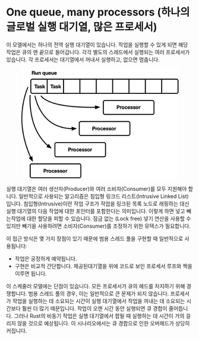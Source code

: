 # One queue, many processors (하나의 글로벌 실행 대기열, 많은 프로세서)

이 모델에서는 하나의 전역 실행 대기열이 있습니다. 작업을 실행할 수 있게 되면 해당 작업은 큐의 맨 끝으로 들어갑니다. 각각 별도의 스레드에서 실행되는 여러 프로세서가 있습니다. 각 프로세서는 대기열에서  꺼내서 실행하고, 없으면 멈춥니다.&#x20;

<figure><img src="../../../.gitbook/assets/image (1).png" alt=""><figcaption></figcaption></figure>

실행 대기열은 여러 생산자(Producer)와 여러 소비자(Consumer)를 모두 지원해야 합니다. 일반적으로 사용되는 알고리즘은 침입형 링크드 리스트(Intrusive Linked List)입니다. 침입형(Intrusive)이란 작업 구조가 작업을 링크된 목록 노드로 래핑하는 대신 실행 대기열의 다음 작업에 대한 포인터를 포함한다는 의미입니다. 이렇게 하면 넣고 빼는작업에 대한 할당을 피할 수 있습니다. 잠금 없는 (Lock free) 넣기 연산을 사용할 수 있지만 빼기을 사용하려면 소비자(Consumer)를 조정하기 위한 뮤텍스가 필요합니다.

이 접근 방식은 몇 가지 장점이 있기 때문에 범용 스레드 풀을 구현할 때 일반적으로 사용됩니다:

* 작업은 공정하게 예약됩니다.&#x20;
* 구현은 비교적 간단합니다. 제공된대기열을 위에 코드로 보인 프로세서 루프와 짝을 이루면 됩니다.

이 스케줄러 모델에는 단점이 있습니다. 모든 프로세서가 큐의 헤드를 차지하기 위해 경쟁합니다. 범용 스레드 풀의 경우, 이는 일반적으로 큰 문제가 되지 않습니다. 프로세서가 작업을 실행하는 데 소요되는 시간이 실행 대기열에서 작업을 꺼내는 데 소요되는 시간보다 훨씬 더 많기 때문입니다. 작업이 오랜 시간 동안 실행되면 큐 경합이 줄어듭니다. 그러나 Rust의 비동기 작업은 실행 대기열에서 팝될 때 실행하는 데 시간이 거의 걸리지 않을 것으로 예상됩니다. 이 시나리오에서는 큐 경합으로 인한 오버헤드가 상당히 커집니다.
